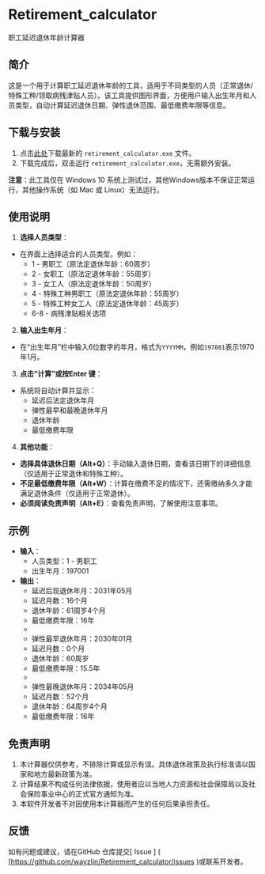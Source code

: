 # Retirement_calculator  
职工延迟退休年龄计算器

## 简介
这是一个用于计算职工延迟退休年龄的工具，适用于不同类型的人员（正常退休/特殊工种/领取病残津贴人员）。该工具提供图形界面，方便用户输入出生年月和人员类型，自动计算延迟退休日期、弹性退休范围、最低缴费年限等信息。

## 下载与安装
1. 点击[此处](https://github.com/wayzlin/Retirement_calculator//releases)下载最新的 `retirement_calculator.exe` 文件。
2. 下载完成后，双击运行 `retirement_calculator.exe`，无需额外安装。

**注意**：此工具仅在 Windows 10 系统上测试过，其他Windows版本不保证正常运行，其他操作系统（如 Mac 或 Linux）无法运行。

## 使用说明
1. **选择人员类型**：
 - 在界面上选择适合的人员类型，例如：
   - 1 - 男职工（原法定退休年龄：60周岁）
   - 2 - 女职工（原法定退休年龄：55周岁）
   - 3 - 女工人（原法定退休年龄：50周岁）
   - 4 - 特殊工种男职工（原法定退休年龄：55周岁）
   - 5 - 特殊工种女工人（原法定退休年龄：45周岁）
   - 6-8 - 病残津贴相关选项
2.  **输入出生年月**：
 - 在“出生年月”栏中输入6位数字的年月，格式为` YYYYMM `，例如` 197001 `表示1970年1月。
3.  **点击“计算”或按Enter 键**：
 - 系统将自动计算并显示：
   - 延迟后法定退休年月
   - 弹性最早和最晚退休年月
   - 退休年龄
   - 最低缴费年限
4.  **其他功能**：
   -  **选择具体退休日期（Alt+Q）**：手动输入退休日期，查看该日期下的详细信息（仅适用于正常退休和特殊工种）。
   -  **不足最低缴费年限（Alt+W）**：计算在缴费不足的情况下，还需缴纳多久才能满足退休条件（仅适用于正常退休）。
   -  **必须阅读免责声明（Alt+E）**：查看免责声明，了解使用注意事项。

## 示例
- **输入**：
   -  人员类型：1 - 男职工
   -  出生年月：197001
- **输出**：
   - 延迟后现退休年月：2031年05月
   - 延迟月数：16个月
   - 退休年龄：61周岁4个月
   - 最低缴费年限：16年
   - 
   - 弹性最早退休年月：2030年01月
   - 延迟月数：0个月
   - 退休年龄：60周岁
   - 最低缴费年限：15.5年
   - 
   - 弹性最晚退休年月：2034年05月
   - 延迟月数：52个月
   - 退休年龄：64周岁4个月
   - 最低缴费年限：16年

## 免责声明
1. 本计算器仅供参考，不排除计算或显示有误。具体退休政策及执行标准请以国家和地方最新政策为准。
2. 计算结果不构成任何法律依据，使用者应以当地人力资源和社会保障局以及社会保险事业中心的正式官方通知为准。
3. 本软件开发者不对因使用本计算器而产生的任何后果承担责任。

## 反馈
如有问题或建议，请在GitHub 仓库提交[ Issue ] ( [https://github.com/wayzlin/Retirement_calculator/issues )或联系开发者。
